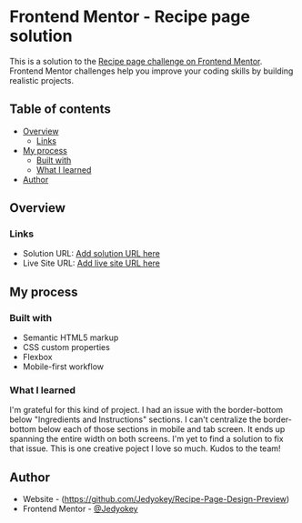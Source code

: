 # Frontend Mentor - Recipe page solution

This is a solution to the [Recipe page challenge on Frontend Mentor](https://www.frontendmentor.io/challenges/recipe-page-KiTsR8QQKm). Frontend Mentor challenges help you improve your coding skills by building realistic projects. 

## Table of contents

- [Overview](#overview)
  - [Links](#links)
- [My process](#my-process)
  - [Built with](#built-with)
  - [What I learned](#what-i-learned)
- [Author](#author)

## Overview

### Links

- Solution URL: [Add solution URL here](https://your-solution-url.com)
- Live Site URL: [Add live site URL here](https://recipe-page-design-preview.netlify.app/)

## My process

### Built with

- Semantic HTML5 markup
- CSS custom properties
- Flexbox
- Mobile-first workflow

### What I learned

I'm grateful for this kind of project. I had an issue with the border-bottom below "Ingredients and Instructions" sections. I can't centralize the border-bottom below each of those sections in mobile and tab screen. It ends up spanning the entire width on both screens. I'm yet to find a solution to fix that issue. This is one creative poject I love so much. Kudos to the team!

## Author

- Website - (https://github.com/Jedyokey/Recipe-Page-Design-Preview)
- Frontend Mentor - [@Jedyokey](https://www.frontendmentor.io/profile/Jedyokey)
